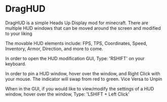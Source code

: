 # DragHUD

DragHUD is a simple Heads Up Display mod for minecraft.
There are multiple HUD windows that can be moved around the screen and modified to your liking

The movable HUD elements include: FPS, TPS, Coordinates, Speed, Inventory, Armor, Direction, and more to come.

In order to open the HUD modification GUI, Type: 'RSHIFT' on your keyboard.

In order to pin a HUD window, hover over the window, and Right Click with your mouse. The indicator will swap from red to green. Vice Versa to Unpin

When in the GUI, if you would like to view/modify the settings of a HUD window, hover over the window, Type: 'LSHIFT + Left Click'
